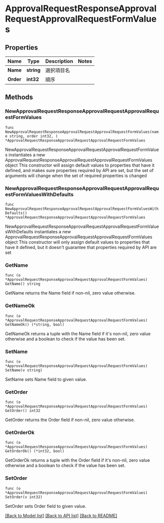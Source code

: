 # ApprovalRequestResponseApprovalRequestApprovalRequestFormValues

## Properties

Name | Type | Description | Notes
------------ | ------------- | ------------- | -------------
**Name** | **string** | 選択項目名 | 
**Order** | **int32** | 順序 | 

## Methods

### NewApprovalRequestResponseApprovalRequestApprovalRequestFormValues

`func NewApprovalRequestResponseApprovalRequestApprovalRequestFormValues(name string, order int32, ) *ApprovalRequestResponseApprovalRequestApprovalRequestFormValues`

NewApprovalRequestResponseApprovalRequestApprovalRequestFormValues instantiates a new ApprovalRequestResponseApprovalRequestApprovalRequestFormValues object
This constructor will assign default values to properties that have it defined,
and makes sure properties required by API are set, but the set of arguments
will change when the set of required properties is changed

### NewApprovalRequestResponseApprovalRequestApprovalRequestFormValuesWithDefaults

`func NewApprovalRequestResponseApprovalRequestApprovalRequestFormValuesWithDefaults() *ApprovalRequestResponseApprovalRequestApprovalRequestFormValues`

NewApprovalRequestResponseApprovalRequestApprovalRequestFormValuesWithDefaults instantiates a new ApprovalRequestResponseApprovalRequestApprovalRequestFormValues object
This constructor will only assign default values to properties that have it defined,
but it doesn't guarantee that properties required by API are set

### GetName

`func (o *ApprovalRequestResponseApprovalRequestApprovalRequestFormValues) GetName() string`

GetName returns the Name field if non-nil, zero value otherwise.

### GetNameOk

`func (o *ApprovalRequestResponseApprovalRequestApprovalRequestFormValues) GetNameOk() (*string, bool)`

GetNameOk returns a tuple with the Name field if it's non-nil, zero value otherwise
and a boolean to check if the value has been set.

### SetName

`func (o *ApprovalRequestResponseApprovalRequestApprovalRequestFormValues) SetName(v string)`

SetName sets Name field to given value.


### GetOrder

`func (o *ApprovalRequestResponseApprovalRequestApprovalRequestFormValues) GetOrder() int32`

GetOrder returns the Order field if non-nil, zero value otherwise.

### GetOrderOk

`func (o *ApprovalRequestResponseApprovalRequestApprovalRequestFormValues) GetOrderOk() (*int32, bool)`

GetOrderOk returns a tuple with the Order field if it's non-nil, zero value otherwise
and a boolean to check if the value has been set.

### SetOrder

`func (o *ApprovalRequestResponseApprovalRequestApprovalRequestFormValues) SetOrder(v int32)`

SetOrder sets Order field to given value.



[[Back to Model list]](../README.md#documentation-for-models) [[Back to API list]](../README.md#documentation-for-api-endpoints) [[Back to README]](../README.md)


